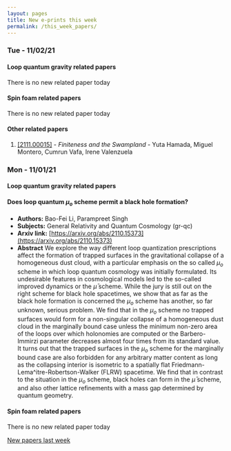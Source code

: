 ```yaml
---
layout: pages
title: New e-prints this week
permalink: /this_week_papers/
---
```




### Tue - 11/02/21

#### Loop quantum gravity related papers

There is no new related paper today 

#### Spin foam related papers

There is no new related paper today 



#### Other related papers

1. [[2111.00015]](https://arxiv.org/abs/2111.00015) - *Finiteness and the Swampland* - Yuta Hamada, Miguel Montero, Cumrun Vafa, Irene Valenzuela



### Mon - 11/01/21

#### Loop quantum gravity related papers

#### **Does loop quantum $μ_o$ scheme permit a black hole formation?**
 - **Authors:** Bao-Fei Li, Parampreet Singh
 - **Subjects:** General Relativity and Quantum Cosmology (gr-qc)
 - **Arxiv link:** [https://arxiv.org/abs/2110.15373](https://arxiv.org/abs/2110.15373)
 - **Abstract**
 We explore the way different loop quantization prescriptions affect the formation of trapped surfaces in the gravitational collapse of a homogeneous dust cloud, with a particular emphasis on the so called $\mu_o$ scheme in which loop quantum cosmology was initially formulated. Its undesirable features in cosmological models led to the so-called improved dynamics or the $\bar \mu$ scheme. While the jury is still out on the right scheme for black hole spacetimes, we show that as far as the black hole formation is concerned the $\mu_o$ scheme has another, so far unknown, serious problem. We find that in the $\mu_o$ scheme no trapped surfaces would form for a non-singular collapse of a homogeneous dust cloud in the marginally bound case unless the minimum non-zero area of the loops over which holonomies are computed or the Barbero-Immirzi parameter decreases almost four times from its standard value. It turns out that the trapped surfaces in the $\mu_o$ scheme for the marginally bound case are also forbidden for any arbitrary matter content as long as the collapsing interior is isometric to a spatially flat Friedmann-Lema\^itre-Robertson-Walker (FLRW) spacetime. We find that in contrast to the situation in the $\mu_o$ scheme, black holes can form in the $\bar \mu$ scheme, and also other lattice refinements with a mass gap determined by quantum geometry. 

#### Spin foam related papers

There is no new related paper today 




[New papers last week]({{site.url}}/archived/weekly/pre-print/2021/11/01/archived_weekly_papers.html)